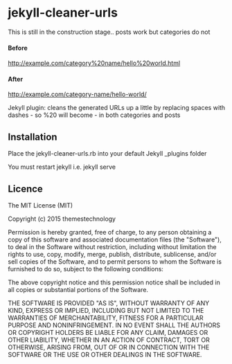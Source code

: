 # jekyll-cleaner-urls

This is still in the construction stage.. posts work but categories do not

#### Before

http://example.com/category%20name/hello%20world.html

#### After

http://example.com/category-name/hello-world/

Jekyll plugin: cleans the generated URLs up a little by replacing spaces with dashes -  so %20 will become - in both categories and posts

## Installation

Place the jekyll-cleaner-urls.rb into your default Jekyll _plugins folder

You must restart jekyll i.e. jekyll serve 


## Licence

The MIT License (MIT)

Copyright (c) 2015 themestechnology

Permission is hereby granted, free of charge, to any person obtaining a copy of this software and associated documentation files (the "Software"), to deal in the Software without restriction, including without limitation the rights to use, copy, modify, merge, publish, distribute, sublicense, and/or sell copies of the Software, and to permit persons to whom the Software is furnished to do so, subject to the following conditions:

The above copyright notice and this permission notice shall be included in all copies or substantial portions of the Software.

THE SOFTWARE IS PROVIDED "AS IS", WITHOUT WARRANTY OF ANY KIND, EXPRESS OR IMPLIED, INCLUDING BUT NOT LIMITED TO THE WARRANTIES OF MERCHANTABILITY, FITNESS FOR A PARTICULAR PURPOSE AND NONINFRINGEMENT. IN NO EVENT SHALL THE AUTHORS OR COPYRIGHT HOLDERS BE LIABLE FOR ANY CLAIM, DAMAGES OR OTHER LIABILITY, WHETHER IN AN ACTION OF CONTRACT, TORT OR OTHERWISE, ARISING FROM, OUT OF OR IN CONNECTION WITH THE SOFTWARE OR THE USE OR OTHER DEALINGS IN THE SOFTWARE.
